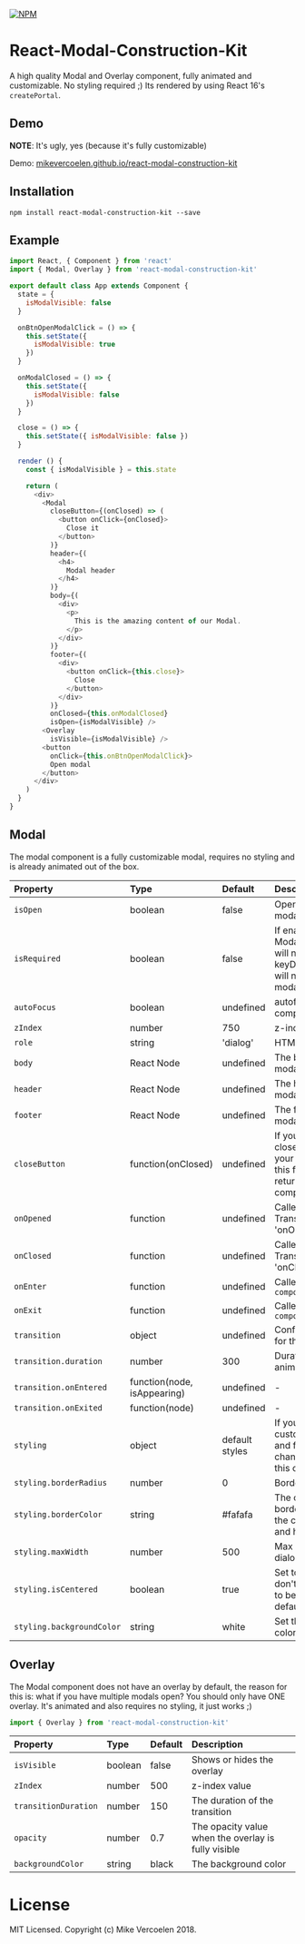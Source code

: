 [![NPM](https://img.shields.io/npm/v/react-modal-construction-kit.svg)](https://www.npmjs.com/package/react-modal-construction-kit)

React-Modal-Construction-Kit
============

A high quality Modal and Overlay component, fully animated and customizable. No styling required ;) Its rendered by using React 16's `createPortal`.

## Demo

**NOTE**: It's ugly, yes (because it's fully customizable)

Demo: [mikevercoelen.github.io/react-modal-construction-kit](http://mikevercoelen.github.io/react-modal-construction-kit/)

## Installation

```shell
npm install react-modal-construction-kit --save
```

## Example

```js
import React, { Component } from 'react'
import { Modal, Overlay } from 'react-modal-construction-kit'

export default class App extends Component {
  state = {
    isModalVisible: false
  }

  onBtnOpenModalClick = () => {
    this.setState({
      isModalVisible: true
    })
  }

  onModalClosed = () => {
    this.setState({
      isModalVisible: false
    })
  }

  close = () => {
    this.setState({ isModalVisible: false })
  }

  render () {
    const { isModalVisible } = this.state

    return (
      <div>
        <Modal
          closeButton={(onClosed) => (
            <button onClick={onClosed}>
              Close it
            </button>
          )}
          header={(
            <h4>
              Modal header
            </h4>
          )}
          body={(
            <div>
              <p>
                This is the amazing content of our Modal.
              </p>
            </div>
          )}
          footer={(
            <div>
              <button onClick={this.close}>
                Close
              </button>
            </div>
          )}
          onClosed={this.onModalClosed}
          isOpen={isModalVisible} />
        <Overlay
          isVisible={isModalVisible} />
        <button
          onClick={this.onBtnOpenModalClick}>
          Open modal
        </button>
      </div>
    )
  }
}
```

## Modal
The modal component is a fully customizable modal, requires no styling and is already animated out of the box.

| Property | Type | Default | Description |
|:---|:---|:---|:---|
| `isOpen` | boolean | false | Open or close modal's state |
| `isRequired` | boolean | false | If enabled, the Modal's close button will not show and keyDown @ `escape` will not close the modal |
| `autoFocus` | boolean | undefined | autofocus the component on mount |
| `zIndex` | number | 750 | z-index value |
| `role` | string | 'dialog' | HTML5 `role` |
| `body` | React Node | undefined | The body of the modal |
| `header` | React Node | undefined | The header of the modal |
| `footer` | React Node | undefined | The footer of the modal |
| `closeButton` | function(onClosed) | undefined | If you want a custom close button with your own icon, use this function and return your custom component |
| `onOpened` | function | undefined | Called on when the Transitions triggers 'onOpened' |
| `onClosed` | function | undefined | Called on when the Transitions triggers 'onClosed' |
| `onEnter` | function | undefined | Called on `componentDidMount` |
| `onExit` | function | undefined | Called on `componentWillUnmount` | 
| `transition` | object | undefined | Configuration object for the transition |
| `transition.duration` | number | 300 | Duration of the animation |
| `transition.onEntered` | function(node, isAppearing) | undefined | - |
| `transition.onExited` | function(node) | undefined | - |
| `styling` | object | default styles | If you want to customize the look and feel, you need to change the values in this object |
| `styling.borderRadius` | number | 0 | Border radius |
| `styling.borderColor` | string | #fafafa | The color of the border, that devides the content, footer and header |
| `styling.maxWidth` | number | 500 | Max width of the dialog |
| `styling.isCentered` | boolean | true | Set to false if you don't want the modal to be centered by default |
| `styling.backgroundColor` | string | white | Set the background color of the dialog |

## Overlay
The Modal component does not have an overlay by default, the reason for this is: what if you have multiple modals open? You should only have ONE overlay. It's animated and also requires no styling, it just works ;)

```js
import { Overlay } from 'react-modal-construction-kit'
```

| Property | Type | Default | Description |
|:---|:---|:---|:---|
| `isVisible` | boolean | false | Shows or hides the overlay |
| `zIndex` | number | 500 | z-index value |
| `transitionDuration` | number | 150 | The duration of the transition |
| `opacity` | number | 0.7 | The opacity value when the overlay is fully visible |
| `backgroundColor` | string | black | The background color |

# License

MIT Licensed. Copyright (c) Mike Vercoelen 2018.
